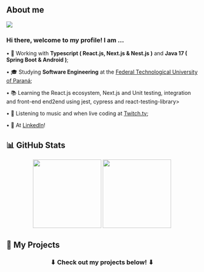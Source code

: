 
<h2>About me </h2> 
<div>
  <img src="https://user-images.githubusercontent.com/41626780/146665637-973b0bb1-9415-453e-899b-2d8278517703.gif"/>
  <h3>Hi there, welcome to my profile! I am ... </h3>



  <p> • 🔭 Working with <strong>Typescript ( React.js, Next.js & Nest.js )</strong> and <strong>Java 17 ( Spring Boot & Android )</strong>;</p>

  <p> • 🎓 Studying <strong>Software Engineering</strong> at the <a href="http://portal.utfpr.edu.br/english">Federal Technological University of Paraná</a>;</p>

  <p> • 📚 Learning the React.js ecosystem, Next.js and Unit testing, integration and front-end end2end using jest, cypress and react-testing-library>

  <p> • 👾 Listening to music and when live coding at <a href="https://www.twitch.tv/iamgabrieldev">Twitch.tv</a>;</p>

  <p> • 👥 At <a href="https://www.linkedin.com/in/gabriel-oliveira-33891115a/" target="blank">LinkedIn</a>!</p>
</div>

<h2>📊 GitHub Stats</h2>
<div align="center">
  <img height="180em" src="https://github-readme-stats.vercel.app/api?username=iamgabrieldev&show_icons=true&theme=radical"/>
    <img height="180em" src="https://github-readme-stats.vercel.app/api/top-langs/?username=iamgabrieldev&layout=compact&langs_count=7&theme=radical"/>

</div>
<h2>🧪 My Projects</h2>
<h3 align="center">⬇ Check out my projects below! ⬇</h3>
